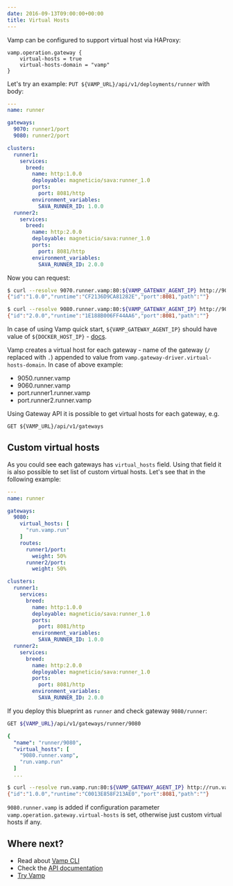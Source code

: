 ```yaml
---
date: 2016-09-13T09:00:00+00:00
title: Virtual Hosts
---
```


Vamp can be configured to support virtual host via HAProxy:

```
vamp.operation.gateway {
    virtual-hosts = true
    virtual-hosts-domain = "vamp"
}
```

Let's try an example: `PUT ${VAMP_URL}/api/v1/deployments/runner` with body:


```yaml
---
name: runner

gateways:
  9070: runner1/port
  9080: runner2/port

clusters:
  runner1:
    services:
      breed:
        name: http:1.0.0
        deployable: magneticio/sava:runner_1.0
        ports:
          port: 8081/http
        environment_variables:
          SAVA_RUNNER_ID: 1.0.0
  runner2:
    services:
      breed:
        name: http:2.0.0
        deployable: magneticio/sava:runner_1.0
        ports:
          port: 8081/http
        environment_variables:
          SAVA_RUNNER_ID: 2.0.0
```

Now you can request:

```bash
$ curl --resolve 9070.runner.vamp:80:${VAMP_GATEWAY_AGENT_IP} http://9070.runner.vamp
{"id":"1.0.0","runtime":"CF2136D9CA81282E","port":8081,"path":""}

$ curl --resolve 9080.runner.vamp:80:${VAMP_GATEWAY_AGENT_IP} http://9080.runner.vamp
{"id":"2.0.0","runtime":"1E188B006FF44AA6","port":8081,"path":""}
```

In case of using Vamp quick start, `${VAMP_GATEWAY_AGENT_IP}` should have value of `${DOCKER_HOST_IP}` - [docs](/documentation/installation/marathon/#step-2-run-vamp).

Vamp creates a virtual host for each gateway - name of the gateway (`/` replaced with `.`) appended to value from `vamp.gateway-driver.virtual-hosts-domain`.
In case of above example:

- 9050.runner.vamp
- 9060.runner.vamp
- port.runner1.runner.vamp
- port.runner2.runner.vamp

Using Gateway API it is possible to get virtual hosts for each gateway, e.g.
```
GET ${VAMP_URL}/api/v1/gateways
```

## Custom virtual hosts

As you could see each gateways has `virtual_hosts` field.
Using that field it is also possible to set list of custom virtual hosts.
Let's see that in the following example:


```yaml
---
name: runner

gateways:
  9080:
    virtual_hosts: [
      "run.vamp.run"
    ]
    routes:
      runner1/port:
        weight: 50%
      runner2/port:
        weight: 50%

clusters:
  runner1:
    services:
      breed:
        name: http:1.0.0
        deployable: magneticio/sava:runner_1.0
        ports:
          port: 8081/http
        environment_variables:
          SAVA_RUNNER_ID: 1.0.0
  runner2:
    services:
      breed:
        name: http:2.0.0
        deployable: magneticio/sava:runner_1.0
        ports:
          port: 8081/http
        environment_variables:
          SAVA_RUNNER_ID: 2.0.0
```

If you deploy this blueprint as `runner` and check gateway `9080/runner`:

```bash
GET ${VAMP_URL}/api/v1/gateways/runner/9080
```
```yaml
{
  "name": "runner/9080",
  "virtual_hosts": [
    "9080.runner.vamp",
    "run.vamp.run"
  ]
  ...
```

```bash
$ curl --resolve run.vamp.run:80:${VAMP_GATEWAY_AGENT_IP} http://run.vamp.run
{"id":"1.0.0","runtime":"C0013E858F213AE0","port":8081,"path":""}
```

`9080.runner.vamp` is added if configuration parameter `vamp.operation.gateway.virtual-hosts` is set, otherwise just custom virtual hosts if any.

## Where next?

* Read about [Vamp CLI](/resources/using-vamp/cli/)
* Check the [API documentation](/resources/api-documentation/)
* [Try Vamp](/try-vamp)
